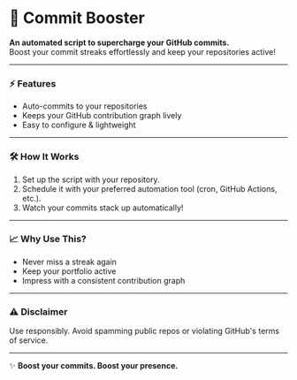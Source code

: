 # 🚀 Commit Booster

**An automated script to supercharge your GitHub commits.**  
Boost your commit streaks effortlessly and keep your repositories active!  

---

### ⚡ Features
- Auto-commits to your repositories
- Keeps your GitHub contribution graph lively
- Easy to configure & lightweight

---

### 🛠️ How It Works
1. Set up the script with your repository.
2. Schedule it with your preferred automation tool (cron, GitHub Actions, etc.).
3. Watch your commits stack up automatically!

---

### 📈 Why Use This?
- Never miss a streak again
- Keep your portfolio active
- Impress with a consistent contribution graph

---

### ⚠️ Disclaimer
Use responsibly. Avoid spamming public repos or violating GitHub's terms of service.

---

✨ **Boost your commits. Boost your presence.**
